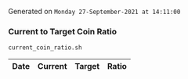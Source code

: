 Generated on `Monday 27-September-2021 at 14:11:00`

### Current to Target Coin Ratio
`current_coin_ratio.sh`

Date|Current|Target|Ratio
---|---|---|---
